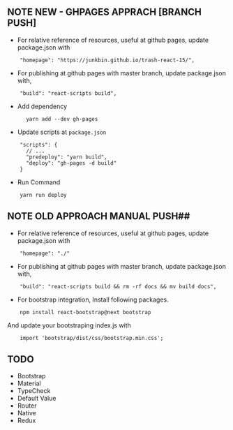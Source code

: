 ## NOTE NEW - GHPAGES APPRACH [BRANCH PUSH]
* For relative reference of resources, useful at github pages, update package.json with
```
    "homepage": "https://junkbin.github.io/trash-react-15/",
```

* For publishing at github pages with master branch, update package.json with,
```
    "build": "react-scripts build",
```

* Add dependency
```
      yarn add --dev gh-pages
```

* Update scripts at `package.json`
```
    "scripts": {
      // ...
      "predeploy": "yarn build",
      "deploy": "gh-pages -d build"
    }
```

* Run Command 
```
    yarn run deploy
```


## NOTE OLD APPROACH MANUAL PUSH##
* For relative reference of resources, useful at github pages, update package.json with
```
    "homepage": "./"
```

* For publishing at github pages with master branch, update package.json with,
```
    "build": "react-scripts build && rm -rf docs && mv build docs",
```

* For bootstrap integration, Install following packages.
```
    npm install react-bootstrap@next bootstrap
```
And update your bootstraping index.js with
```
    import 'bootstrap/dist/css/bootstrap.min.css';
```

## TODO
* Bootstrap
* Material
* TypeCheck
* Default Value
* Router
* Native
* Redux


